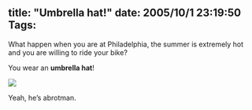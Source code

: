 title: "Umbrella hat!"
date: 2005/10/1 23:19:50
Tags: 
---
<p>What happen when you are at Philadelphia, the summer is extremely hot and you are willing to ride your bike?</p>
<p>You wear an <b>umbrella hat</b>!</p>
<p><a mce_real_href="http://damog.nipl.net/images/umbrellabrotman.jpg" target="_blank" href="http://damog.nipl.net/images/umbrellabrotman.jpg"><img mce_real_src="http://damog.nipl.net/images/umbrellabrotmanlil.jpg" src="http://damog.nipl.net/images/umbrellabrotmanlil.jpg" border="0" hspace="0" vspace="0"/></a></p>
<p>Yeah, he&#8217;s abrotman. </p>
<br/><br/>
